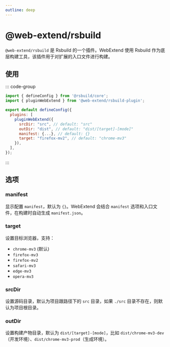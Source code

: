 ```yaml
---
outline: deep
---
```


# @web-extend/rsbuild

`@web-extend/rsbuild` 是 Rsbuild 的一个插件。WebExtend 使用 Rsbuild 作为底层构建工具，该插件用于对扩展的入口文件进行构建。

## 使用

::: code-group

```js [rsbuild.config.js]
import { defineConfig } from '@rsbuild/core';
import { pluginWebExtend } from '@web-extend/rsbuild-plugin';

export default defineConfig({
  plugins: [
    pluginWebExtend({
      srcDir: "src", // default: "src"
      outDir: "dist", // default: "dist/[target]-[mode]"
      manifest: {...}, // default: {}
      target: "firefox-mv2", // default: "chrome-mv3"
    }),
  ],
});
```

:::

## 选项

### manifest

显示配置 `manifest`，默认为 `{}`。WebExtend 会结合 `manifest` 选项和入口文件，在构建时自动生成 `manifest.json`。

### target

设置目标浏览器，支持：

- `chrome-mv3` (默认)
- `firefox-mv3`
- `firefox-mv2`
- `safari-mv3`
- `edge-mv3`
- `opera-mv3`

### srcDir

设置源码目录，默认为项目跟路径下的 `src` 目录，如果 `./src` 目录不存在，则默认为项目根目录。

### outDir

设置构建产物目录，默认为 `dist/[target]-[mode]`，比如 `dist/chrome-mv3-dev`（开发环境）、`dist/chrome-mv3-prod`（生成环境）。
